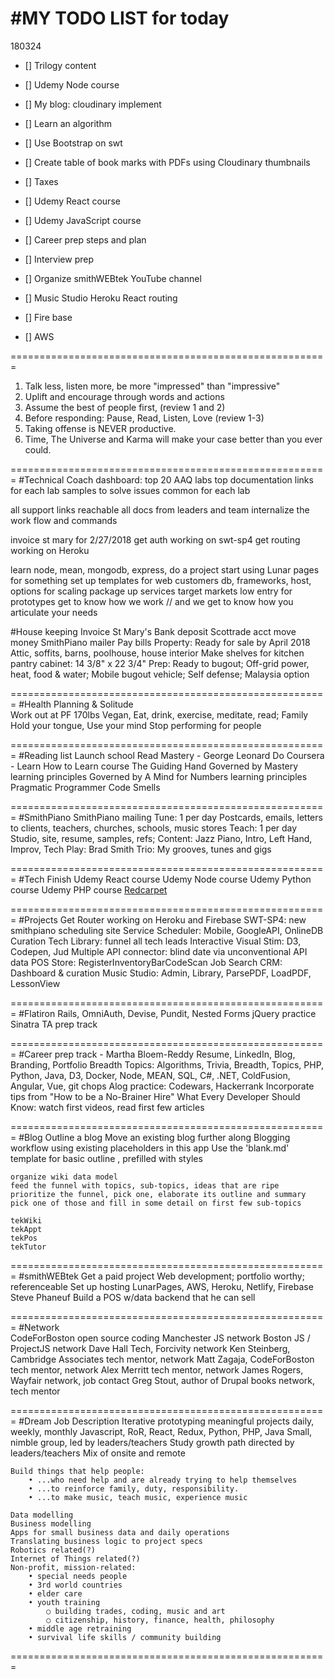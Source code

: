 #MY TODO LIST for today
===============================================================================
180324 

- [] Trilogy content
- [] Udemy Node course
- [] My blog: cloudinary implement
- [] Learn an algorithm

- [] Use Bootstrap on swt
- [] Create table of book marks with PDFs using Cloudinary thumbnails 
- [] Taxes
- [] Udemy React course
- [] Udemy JavaScript course 
- [] Career prep steps and plan

- [] Interview prep
- [] Organize smithWEBtek YouTube channel 
- [] Music Studio Heroku React routing
- [] Fire base 
- [] AWS 


=======================================================
1. Talk less, listen more, be more "impressed" than "impressive"
2. Uplift and encourage through words and actions
3. Assume the best of people first, (review 1 and 2)
4. Before responding: Pause, Read, Listen, Love (review 1-3)
5. Taking offense is NEVER productive. 
6. Time, The Universe and Karma will make your case better than you ever could.


=======================================================
#Technical Coach dashboard:
top 20 AAQ labs
	top documentation links for each lab
	samples to solve issues common for each lab

all support links reachable
all docs from leaders and team
internalize the work flow and commands



invoice st mary for 2/27/2018
get auth working on swt-sp4
get routing working on Heroku
 

learn node, mean, mongodb, express, do a project
start using Lunar pages for something
set up templates for web customers
	db, frameworks, host, options for scaling
	package up services
	target markets
	low entry for prototypes
		get to know how we work // and we get to know how you articulate your needs 


#House keeping
	Invoice St Mary's
	Bank deposit
	Scottrade acct move money
	SmithPiano mailer
	Pay bills
	Property:	Ready for sale by April 2018 Attic, soffits, barns, poolhouse, house interior
		Make shelves for kitchen pantry cabinet:  14 3/8" x 22 3/4"
	Prep:			Ready to bugout; Off-grid power, heat, food & water; Mobile bugout vehicle; Self defense; Malaysia option

=======================================================
#Health
	Planning & Solitude 	
	Work out at PF
	170lbs Vegan, Eat, drink, exercise, meditate, read; Family
	Hold your tongue, Use your mind
	Stop performing for people
	
=======================================================
#Reading list
    Launch school
        Read Mastery - George Leonard
    Do Coursera - Learn How to Learn course
    The Guiding Hand
    Governed by Mastery learning principles
    Governed by A Mind for Numbers learning principles
		Pragmatic Programmer
		Code Smells

=======================================================
#SmithPiano
	SmithPiano mailing
	Tune: 		1 per day	Postcards, emails, letters to clients, teachers, churches, schools, music stores
	Teach: 		1 per day	Studio, site, resume, samples, refs; Content: Jazz Piano, Intro, Left Hand, Improv, Tech
	Play: 		Brad Smith Trio: My grooves, tunes and gigs

=======================================================
#Tech
	Finish Udemy React course
	Udemy Node course
	Udemy Python course
	Udemy PHP course
	[Redcarpet](https://github.com/vmg/redcarpet)

=======================================================
#Projects
	Get Router working on Heroku and Firebase
	SWT-SP4: 									new smithpiano scheduling site
	Service Scheduler: 				Mobile, GoogleAPI, OnlineDB
	Curation Tech Library: 		funnel all tech leads
	Interactive Visual Stim: 	D3, Codepen, Jud
	Multiple API connector: 	blind date via unconventional API data 
	POS Store:								RegisterInventoryBarCodeScan
	Job Search CRM:						Dashboard & curation
	Music Studio:							Admin, Library, ParsePDF, LoadPDF, LessonView

=======================================================
#Flatiron
	Rails, OmniAuth, Devise, Pundit, Nested Forms
	jQuery practice
	Sinatra
	TA prep track

=======================================================
#Career prep track - Martha Bloem-Reddy
	Resume, LinkedIn, Blog, Branding, Portfolio
	Breadth Topics: Algorithms, Trivia, Breadth, Topics, PHP, Python, Java, D3, Docker, Node, MEAN, SQL, C#, .NET, ColdFusion, Angular, Vue, git chops
  Alog practice: Codewars, Hackerrank
  Incorporate tips from "How to be a No-Brainer Hire"
	What Every Developer Should Know: watch first videos, read first few articles

=======================================================
#Blog
	Outline a blog
	Move an existing blog further along
  Blogging workflow using existing placeholders in this app
  	Use the 'blank.md' template for basic outline
		, prefilled with styles 
  
	organize wiki data model
    feed the funnel with topics, sub-topics, ideas that are ripe
    prioritize the funnel, pick one, elaborate its outline and summary
    pick one of those and fill in some detail on first few sub-topics

	tekWiki
	tekAppt
	tekPos
	tekTutor

=======================================================
#smithWEBtek
	Get a paid project	Web development; portfolio worthy; referenceable
	Set up hosting	LunarPages, AWS, Heroku, Netlify, Firebase
	Steve Phaneuf	Build a POS w/data backend that he can sell

=======================================================
#Network	
	CodeForBoston													open source coding
	Manchester JS													network
	Boston JS / ProjectJS									network
	Dave Hall	Tech, Forcivity							network
	Ken Steinberg, Cambridge Associates		tech mentor, network
	Matt Zagaja, CodeForBoston						tech mentor, network
	Alex Merritt													tech mentor, network
	James Rogers, Wayfair									network, job contact
	Greg Stout, author of Drupal books 		network, tech mentor				

=======================================================
#Dream Job Description
	Iterative prototyping meaningful projects daily, weekly, monthly
	Javascript, RoR, React, Redux, Python, PHP, Java
	Small, nimble group, led by leaders/teachers
	Study growth path directed by leaders/teachers
	Mix of onsite and remote

	Build things that help people:
		• ...who need help and are already trying to help themselves
		• ...to reinforce family, duty, responsibility.
		• ...to make music, teach music, experience music

	Data modelling 
	Business modelling
	Apps for small business data and daily operations
	Translating business logic to project specs
	Robotics related(?)
	Internet of Things related(?)
	Non-profit, mission-related:
		• special needs people
		• 3rd world countries
		• elder care
		• youth training
			○ building trades, coding, music and art
			○ citizenship, history, finance, health, philosophy
		• middle age retraining
		• survival life skills / community building

=======================================================
